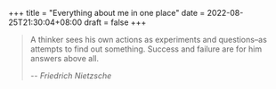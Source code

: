 +++
title =  "Everything about me in one place"
date = 2022-08-25T21:30:04+08:00
draft = false
+++
> A thinker sees his own actions as experiments and questions–as attempts to find out something. Success and failure are for him answers above all.
>
> -- <cite>Friedrich Nietzsche</cite>
